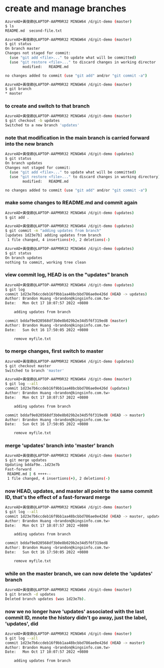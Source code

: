 # create and manage branches
```bash
AzureAD+黃俊卿@LAPTOP-AAPM9R32 MINGW64 /d/git-demo (master)
$ ls
README.md  second-file.txt

AzureAD+黃俊卿@LAPTOP-AAPM9R32 MINGW64 /d/git-demo (master)
$ git status
On branch master
Changes not staged for commit:
  (use "git add <file>..." to update what will be committed)
  (use "git restore <file>..." to discard changes in working director
        modified:   README.md

no changes added to commit (use "git add" and/or "git commit -a")

AzureAD+黃俊卿@LAPTOP-AAPM9R32 MINGW64 /d/git-demo (master)
$ git branch
* master
```

### to create and switch to that branch
```bash
AzureAD+黃俊卿@LAPTOP-AAPM9R32 MINGW64 /d/git-demo (master)
$ git checkout -b updates
Switched to a new branch 'updates'
```
### note that modification in the main branch is carried forward into the new branch
```bash
AzureAD+黃俊卿@LAPTOP-AAPM9R32 MINGW64 /d/git-demo (updates)
$ git status
On branch updates
Changes not staged for commit:
  (use "git add <file>..." to update what will be committed)
  (use "git restore <file>..." to discard changes in working directory)
        modified:   README.md

no changes added to commit (use "git add" and/or "git commit -a")
```
### make some changes to README.md and commit again
```bash
AzureAD+黃俊卿@LAPTOP-AAPM9R32 MINGW64 /d/git-demo (updates)
$ git add .

AzureAD+黃俊卿@LAPTOP-AAPM9R32 MINGW64 /d/git-demo (updates)
$ git commit -m "adding updates from branch"
[updates 1d23e7b] adding updates from branch
 1 file changed, 4 insertions(+), 2 deletions(-)

AzureAD+黃俊卿@LAPTOP-AAPM9R32 MINGW64 /d/git-demo (updates)
$ git status
On branch updates
nothing to commit, working tree clean
```
### view commit log, HEAD is on the "updates" branch
```bash
AzureAD+黃俊卿@LAPTOP-AAPM9R32 MINGW64 /d/git-demo (updates)
$ git log
commit 1d23e7b6ccdeb16f9bb1aa48bcbbd786ae0e426d (HEAD -> updates)
Author: Brandon Huang <brandon@kingsinfo.com.tw>
Date:   Mon Oct 17 10:07:57 2022 +0800

    adding updates from branch

commit bddaf9e020568df3b0e8b029b2e34d5f6f319ed8 (master)
Author: Brandon Huang <brandon@kingsinfo.com.tw>
Date:   Sun Oct 16 17:50:05 2022 +0800

    remove myfile.txt
```

### to merge changes, first switch to master
```bash
AzureAD+黃俊卿@LAPTOP-AAPM9R32 MINGW64 /d/git-demo (updates)
$ git checkout master
Switched to branch 'master'

AzureAD+黃俊卿@LAPTOP-AAPM9R32 MINGW64 /d/git-demo (master)
$ git log --all
commit 1d23e7b6ccdeb16f9bb1aa48bcbbd786ae0e426d (updates)
Author: Brandon Huang <brandon@kingsinfo.com.tw>
Date:   Mon Oct 17 10:07:57 2022 +0800

    adding updates from branch

commit bddaf9e020568df3b0e8b029b2e34d5f6f319ed8 (HEAD -> master)
Author: Brandon Huang <brandon@kingsinfo.com.tw>
Date:   Sun Oct 16 17:50:05 2022 +0800

    remove myfile.txt
```

### merge 'updates' branch into 'master' branch
```bash
AzureAD+黃俊卿@LAPTOP-AAPM9R32 MINGW64 /d/git-demo (master)
$ git merge updates
Updating bddaf9e..1d23e7b
Fast-forward
 README.md | 6 ++++--
 1 file changed, 4 insertions(+), 2 deletions(-)
```

### now HEAD, updates, and master all point to the same commit ID, that's the effect of a fast-forward merge

```bash
AzureAD+黃俊卿@LAPTOP-AAPM9R32 MINGW64 /d/git-demo (master)
$ git log --all
commit 1d23e7b6ccdeb16f9bb1aa48bcbbd786ae0e426d (HEAD -> master, updates)
Author: Brandon Huang <brandon@kingsinfo.com.tw>
Date:   Mon Oct 17 10:07:57 2022 +0800

    adding updates from branch

commit bddaf9e020568df3b0e8b029b2e34d5f6f319ed8
Author: Brandon Huang <brandon@kingsinfo.com.tw>
Date:   Sun Oct 16 17:50:05 2022 +0800

    remove myfile.txt
```

### while on the master branch, we can now delete the 'updates' branch
```bash
AzureAD+黃俊卿@LAPTOP-AAPM9R32 MINGW64 /d/git-demo (master)
$ git branch -d updates
Deleted branch updates (was 1d23e7b).
```

### now we no longer have 'updates' associated with the last commit ID, mnote the history didn't go away, just the label, 'updates', did 
```bash
AzureAD+黃俊卿@LAPTOP-AAPM9R32 MINGW64 /d/git-demo (master)
$ git log --all
commit 1d23e7b6ccdeb16f9bb1aa48bcbbd786ae0e426d (HEAD -> master)
Author: Brandon Huang <brandon@kingsinfo.com.tw>
Date:   Mon Oct 17 10:07:57 2022 +0800

    adding updates from branch
```
